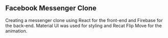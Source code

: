 ## Facebook Messenger Clone

Creating a messenger clone using React for the front-end and Firebase for the back-end. Material UI was used for styling and Recat Flip Move for the animation.